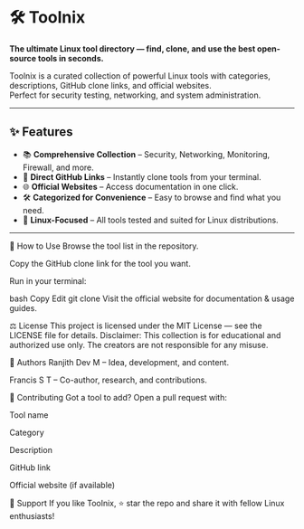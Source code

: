 # 🛠️ Toolnix

**The ultimate Linux tool directory — find, clone, and use the best open-source tools in seconds.**

Toolnix is a curated collection of powerful Linux tools with categories, descriptions, GitHub clone links, and official websites.  
Perfect for security testing, networking, and system administration.

---

## ✨ Features
- 📚 **Comprehensive Collection** – Security, Networking, Monitoring, Firewall, and more.
- 🔗 **Direct GitHub Links** – Instantly clone tools from your terminal.
- 🌐 **Official Websites** – Access documentation in one click.
- 🛠️ **Categorized for Convenience** – Easy to browse and find what you need.
- 🐧 **Linux-Focused** – All tools tested and suited for Linux distributions.

---


🚀 How to Use
Browse the tool list in the repository.

Copy the GitHub clone link for the tool you want.

Run in your terminal:

bash
Copy
Edit
git clone <tool-github-link>
Visit the official website for documentation & usage guides.

⚖️ License
This project is licensed under the MIT License — see the LICENSE file for details.
Disclaimer: This collection is for educational and authorized use only.
The creators are not responsible for any misuse.

🤝 Authors
Ranjith Dev M – Idea, development, and content.

Francis S T – Co-author, research, and contributions.

📢 Contributing
Got a tool to add? Open a pull request with:

Tool name

Category

Description

GitHub link

Official website (if available)

🌟 Support
If you like Toolnix, ⭐ star the repo and share it with fellow Linux enthusiasts!
